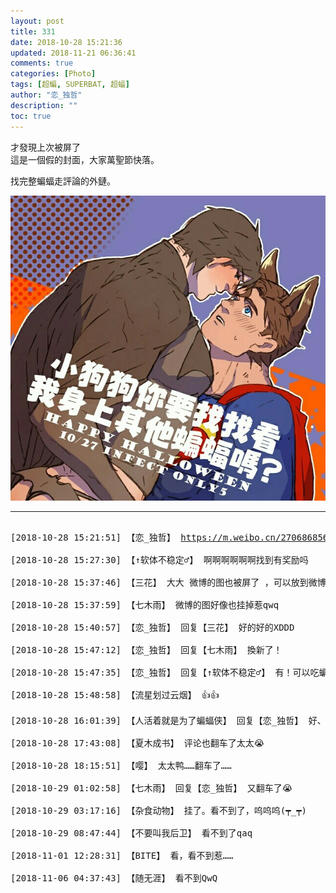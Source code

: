 ```yaml
---
layout: post
title: 331
date: 2018-10-28 15:21:36
updated: 2018-11-21 06:36:41
comments: true
categories: [Photo]
tags: [超蝙, SUPERBAT, 超蝠]
author: "恋_独哲"
description: ""
toc: true
---
```


<p dir="ltr"  >才發現上次被屏了<br />這是一個假的封面，大家萬聖節快落。</p> 
<p dir="ltr"  >找完整蝙蝠走評論的外鏈。</p>

![](https://raw.githubusercontent.com/alicewish/maple50821/master/img_YW5MWVN1NEpoZFhyNlRTNDZJY3YxRThEMzR6R3dWK0s5V2htY0JEL0dvU3VZb0VINGVSY2l3PT0.jpg)

---

<pre>

[2018-10-28 15:21:51] 【恋_独哲】 <a rel="nofollow" href="https://m.weibo.cn/2706868565/4300234970301881" class="f-atbox s-fc2" target="_blank"  >https://m.weibo.cn/2706868565/4300234970301881</a>

[2018-10-28 15:27:30] 【↑软体不稳定♂】 啊啊啊啊啊啊找到有奖励吗

[2018-10-28 15:37:46] 【三花】 大大 微博的图也被屏了 ，可以放到微博评论区了_(:з」∠)_

[2018-10-28 15:37:59] 【七木雨】 微博的图好像也挂掉惹qwq

[2018-10-28 15:40:57] 【恋_独哲】 回复【三花】 好的好的XDDD

[2018-10-28 15:47:12] 【恋_独哲】 回复【七木雨】 換新了！

[2018-10-28 15:47:35] 【恋_独哲】 回复【↑软体不稳定♂】 有！可以吃蝙蝠！😋😋

[2018-10-28 15:48:58] 【流星划过云烟】 👍👍

[2018-10-28 16:01:39] 【人活着就是为了蝙蝠侠】 回复【恋_独哲】 好、好像还是看不了…

[2018-10-28 17:43:08] 【夏木成书】 评论也翻车了太太😭

[2018-10-28 18:15:51] 【嘤】 太太鸭……翻车了……

[2018-10-29 01:02:58] 【七木雨】 回复【恋_独哲】 又翻车了😭

[2018-10-29 03:17:16] 【杂食动物】 挂了。看不到了，呜呜呜(┯_┯)

[2018-10-29 08:47:44] 【不要叫我后卫】 看不到了qaq

[2018-11-01 12:28:31] 【BITE】 看，看不到惹……

[2018-11-06 04:37:43] 【随无涯】 看不到QwQ

</pre>